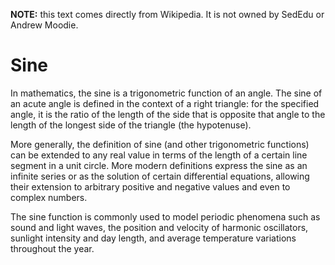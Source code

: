 __NOTE:__ this text comes directly from Wikipedia. It is not owned by SedEdu or Andrew Moodie. 

# Sine

In mathematics, the sine is a trigonometric function of an angle. 
The sine of an acute angle is defined in the context of a right triangle: for the specified angle, it is the ratio of the length of the side that is opposite that angle to the length of the longest side of the triangle (the hypotenuse).

More generally, the definition of sine (and other trigonometric functions) can be extended to any real value in terms of the length of a certain line segment in a unit circle. 
More modern definitions express the sine as an infinite series or as the solution of certain differential equations, allowing their extension to arbitrary positive and negative values and even to complex numbers.

The sine function is commonly used to model periodic phenomena such as sound and light waves, the position and velocity of harmonic oscillators, sunlight intensity and day length, and average temperature variations throughout the year.

